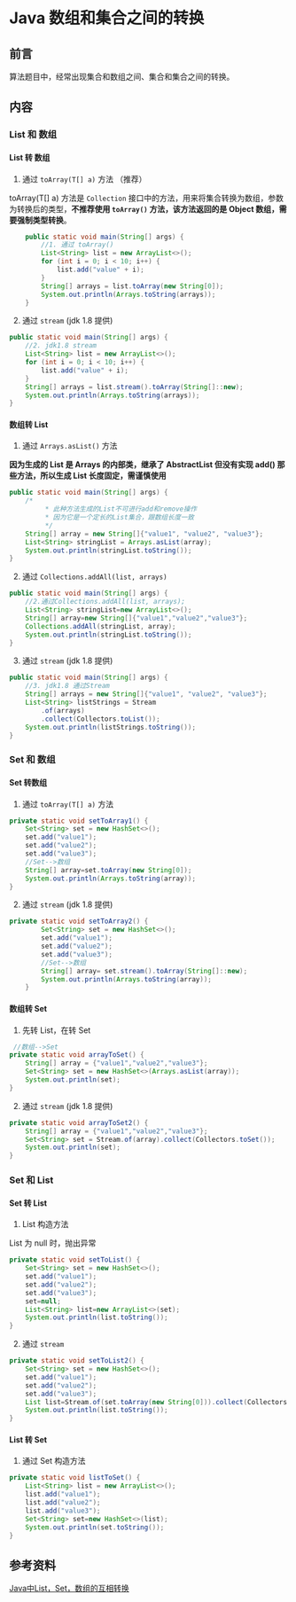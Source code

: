 # Java 数组和集合之间的转换


## 前言

算法题目中，经常出现集合和数组之间、集合和集合之间的转换。

## 内容

### List 和 数组

#### List 转 数组

1. 通过 `toArray(T[] a)` 方法 （推荐）

toArray(T[] a) 方法是 `Collection` 接口中的方法，用来将集合转换为数组，参数为转换后的类型，**不推荐使用 `toArray()` 方法，该方法返回的是 Object 数组，需要强制类型转换**。

```java
    public static void main(String[] args) {
        //1. 通过 toArray()
        List<String> list = new ArrayList<>();
        for (int i = 0; i < 10; i++) {
            list.add("value" + i);
        }
        String[] arrays = list.toArray(new String[0]);
        System.out.println(Arrays.toString(arrays));
    }
```

2. 通过 `stream` (jdk 1.8 提供)

```java
public static void main(String[] args) {
    //2. jdk1.8 stream
    List<String> list = new ArrayList<>();
    for (int i = 0; i < 10; i++) {
        list.add("value" + i);
    }
    String[] arrays = list.stream().toArray(String[]::new);
    System.out.println(Arrays.toString(arrays));
}
```

#### 数组转 List

1. 通过 `Arrays.asList()` 方法

**因为生成的 List 是 Arrays 的内部类，继承了 AbstractList 但没有实现 add() 那些方法，所以生成 List 长度固定，需谨慎使用**

```java
public static void main(String[] args) {
    /*
         * 此种方法生成的List不可进行add和remove操作
         * 因为它是一个定长的List集合，跟数组长度一致
         */
    String[] array = new String[]{"value1", "value2", "value3"};
    List<String> stringList = Arrays.asList(array);
    System.out.println(stringList.toString());
}
```

2. 通过 `Collections.addAll(list, arrays)`

```java
public static void main(String[] args) {
    //2.通过Collections.addAll(list, arrays);
    List<String> stringList=new ArrayList<>();
    String[] array=new String[]{"value1","value2","value3"};
    Collections.addAll(stringList, array);
    System.out.println(stringList.toString());
}
```

3. 通过 `stream` (jdk 1.8 提供)

```java
public static void main(String[] args) {
    //3. jdk1.8 通过Stream
    String[] arrays = new String[]{"value1", "value2", "value3"};
    List<String> listStrings = Stream
        .of(arrays)
        .collect(Collectors.toList());
    System.out.println(listStrings.toString());
}
```

### Set 和 数组

#### Set 转数组

1. 通过 `toArray(T[] a)` 方法

```java
private static void setToArray1() {
    Set<String> set = new HashSet<>();
    set.add("value1");
    set.add("value2");
    set.add("value3");
    //Set-->数组
    String[] array=set.toArray(new String[0]);
    System.out.println(Arrays.toString(array));
}
```

2. 通过 `stream` (jdk 1.8 提供)

```java
private static void setToArray2() {
        Set<String> set = new HashSet<>();
        set.add("value1");
        set.add("value2");
        set.add("value3");
        //Set-->数组
        String[] array= set.stream().toArray(String[]::new);
        System.out.println(Arrays.toString(array));
    }
```

#### 数组转 Set

1. 先转 List，在转 Set

```java
 //数组-->Set
private static void arrayToSet() {
    String[] array = {"value1","value2","value3"};
    Set<String> set = new HashSet<>(Arrays.asList(array));
    System.out.println(set);
}
```

2. 通过 `stream` (jdk 1.8 提供)

```java
private static void arrayToSet2() {
    String[] array = {"value1","value2","value3"};
    Set<String> set = Stream.of(array).collect(Collectors.toSet());
    System.out.println(set);
}
```

### Set 和 List

#### Set 转 List

1. List 构造方法

List 为 null 时，抛出异常

```java
private static void setToList() {
    Set<String> set = new HashSet<>();
    set.add("value1");
    set.add("value2");
    set.add("value3");
    set=null;
    List<String> list=new ArrayList<>(set);
    System.out.println(list.toString());
}
```

2. 通过 `stream` 

```java
private static void setToList2() {
    Set<String> set = new HashSet<>();
    set.add("value1");
    set.add("value2");
    set.add("value3");
    List list=Stream.of(set.toArray(new String[0])).collect(Collectors.toList());
    System.out.println(list.toString());
}
```

#### List 转 Set

1. 通过 Set 构造方法

```java
private static void listToSet() {
    List<String> list = new ArrayList<>();
    list.add("value1");
    list.add("value2");
    list.add("value3");
    Set<String> set=new HashSet<>(list);
    System.out.println(set.toString());
}
```

## 参考资料

[Java中List，Set，数组的互相转换](https://www.jianshu.com/p/717bc27141c4)
